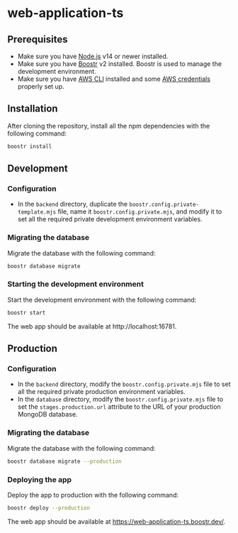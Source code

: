 # web-application-ts

## Prerequisites

- Make sure you have [Node.js](https://nodejs.org/) v14 or newer installed.
- Make sure you have [Boostr](https://boostr.dev/) v2 installed. Boostr is used to manage the development environment.
- Make sure you have [AWS CLI](https://docs.aws.amazon.com/cli/latest/userguide/cli-chap-install.html) installed and some [AWS credentials](https://docs.aws.amazon.com/cli/latest/userguide/cli-configure-files.html) properly set up.

## Installation

After cloning the repository, install all the npm dependencies with the following command:

```sh
boostr install
```

## Development

### Configuration

- In the `backend` directory, duplicate the `boostr.config.private-template.mjs` file, name it `boostr.config.private.mjs`, and modify it to set all the required private development environment variables.

### Migrating the database

Migrate the database with the following command:

```sh
boostr database migrate
```

### Starting the development environment

Start the development environment with the following command:

```sh
boostr start
```

The web app should be available at http://localhost:16781.

## Production

### Configuration

- In the `backend` directory, modify the `boostr.config.private.mjs` file to set all the required private production environment variables.
- In the `database` directory, modify the `boostr.config.private.mjs` file to set the `stages.production.url` attribute to the URL of your production MongoDB database.

### Migrating the database

Migrate the database with the following command:

```sh
boostr database migrate --production
```

### Deploying the app

Deploy the app to production with the following command:

```sh
boostr deploy --production
```

The web app should be available at https://web-application-ts.boostr.dev/.
